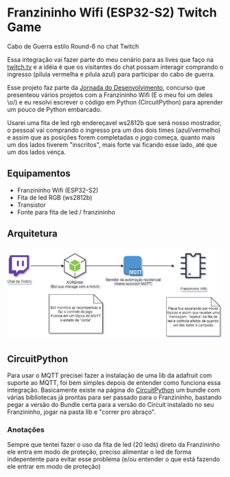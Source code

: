 # Franzininho Wifi (ESP32-S2) Twitch Game

Cabo de Guerra estilo Round-6 no chat Twitch

Essa integração vai fazer parte do meu cenário para as lives que faço na [twitch.tv](https://www.twitch.tv/kaduzius/) e a idéia é que os visitantes do chat possam interagir comprando o ingresso (pilula vermelha e pilula azul) para participar do cabo de guerra.

Esse projeto faz parte da [Jornada do Desenvolvimento](https://www.embarcados.com.br/jornada-do-desenvolvimento-mouser-electronics/), concurso que presenteou vários projetos com a Franzininho Wifi (E o meu foi um deles \o/) e eu resolvi escrever o código em Python (CircuitPython) para aprender um pouco de Python embarcado.

Usarei uma fita de led rgb endereçavel ws2812b que será nosso mostrador, o pessoal vai comprando o ingresso pra um dos dois times (azul/vermelho) e assim que as posições forem completadas o jogo começa, quanto mais um dos lados tiverem "inscritos", mais forte vai ficando esse lado, até que um dos lados vença.

## Equipamentos

- Franzininho Wifi (ESP32-S2)
- Fita de led RGB (ws2812b)
- Transistor
- Fonte para fita de led / franzininho

## Arquitetura

![Arquitetura](images/integracao_franzininho_3.png "Arquitetura")

## CircuitPython

Para usar o MQTT precisei fazer a instalação de uma lib da adafruit com suporte ao MQTT, foi bem simples depois de entender como funciona essa integração. Basicamente existe na página do [CircuitPython](https://circuitpython.org/) um bundle com várias bibliotecas já prontas para ser passado para o Franzininho, bastando pegar a versão do Bundle certa para a versão do Circuit instalado no seu Franzininho, jogar na pasta lib e "correr pro abraço".

### Anotações

Sempre que tentei fazer o uso da fita de led (20 leds) direto da Franzininho ele entra em modo de proteção, preciso alimentar o led de forma indepentente para evitar esse problema (e/ou entender o que está fazendo ele entrar em modo de proteção)